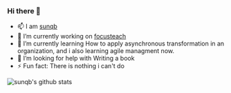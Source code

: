 ### Hi there 👋

<!--
**sunqb/sunqb** is a ✨ _special_ ✨ repository because its `README.md` (this file) appears on your GitHub profile.
- 💬 Ask me about Java,Managment
- 👯 I’m looking to collaborate on opensource
-->
- 📫 I am [sunqb](http://www.sunqb.com)
- 🔭 I’m currently working on [focusteach](http://www.focusteach.com/)
- 🌱 I’m currently learning How to apply asynchronous transformation in an organization, and i also learning agile managment now.
- 🤔 I’m looking for help with Writing a book
- ⚡ Fun fact: There is nothing i can't do

![sunqb's github stats](https://github-readme-stats.vercel.app/api?username=sunqb&show_icons=true&theme=radical)
